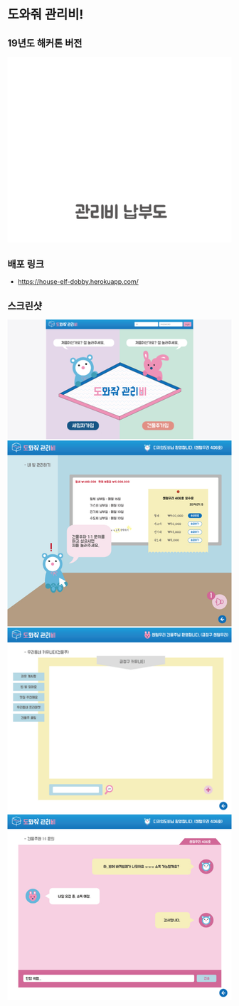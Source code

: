 # 도와줘 관리비!

## 19년도 해커톤 버전

![logo](https://raw.githubusercontent.com/houseelfdobby/house-elf-dobby/master/screenshots/4.gif)

## 배포 링크

-   https://house-elf-dobby.herokuapp.com/

## 스크린샷

<img src="https://raw.githubusercontent.com/houseelfdobby/house-elf-dobby/master/screenshots/5.png" alt="main" >

<img src="https://raw.githubusercontent.com/houseelfdobby/house-elf-dobby/master/screenshots/2.jpg" alt="myRoom">

<img src="https://raw.githubusercontent.com/houseelfdobby/house-elf-dobby/master/screenshots/1.jpg" alt="board">

<img src="https://raw.githubusercontent.com/houseelfdobby/house-elf-dobby/master/screenshots/3.jpg" alt="chat" >
